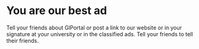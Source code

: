 # You are our best ad
Tell your friends about GlPortal or post a link to our website or in your signature at your university or in the classified ads.
Tell your friends to tell their friends.
